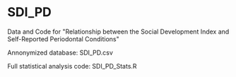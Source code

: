 # SDI_PD
Data and Code for "Relationship between the Social Development Index and Self-Reported Periodontal Conditions"

Annonymized database: SDI_PD.csv

Full statistical analysis code: SDI_PD_Stats.R
